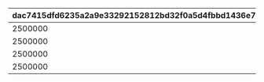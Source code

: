 |dac7415dfd6235a2a9e33292152812bd32f0a5d4fbbd1436e79b01a286b19429|73a7e00f691dc5d694da584a07f5349f001372129dfba854cb747a8afc7f6202|603cf66ac45c4d2a07733866a92ad80a7a235ca7f1724595ba201452bf28261d|b4dffa0eb08f27da3d3ba14df14f339354b7d9eeaa4bd29944fd1b8492b94802|23939ae4b81faa82edf1d4c2645c36aec9654292cba595dc945833fb1eae8a3d|28d970370c1f271288a00e63948936043d91e8ac549b58d62da0ff78bf08056b|9a7679d7058e56e201f77dfabc431dfb5ad5bd748ece55123fd7bca742120843|b83f38cdde94035d4bca88ccb001fdb3c8c42d633b10dd11227e62176518625f|7c1614fbe985a6665a079df9f075cbcc21a52d02ad8a3081babe8f13fedc3c87|6347bb72c1f83fa11017ea50221873d6e8bc3666dd8937f0451c694eedf74773|ad389944ec5d022a1cbf2b94203246bc8d9f81573c0d10d0f71d42fbcee929a3|0da24b8060a905cd28f76c3517cff8531d611aae58bd3cc254988a9f537b1632|d8ffc33fdb956b5bc00a2d5f42f4ab34da268ff6c11092aea6dc27f901b605aa|1be012c5f3ae624195016780d3dc689a5d13f9285a396de184a111ea248f2799|74dbc4c735d8604eabc297e763129caee70f402c03de3abb844367aa62037470|2a2de560a92d852c8fd8dbfab6c91dcbc4feaee8ba28f8da09fc7bfafee845e0|
| --- | --- | --- | --- | --- | --- | --- | --- | --- | --- | --- | --- | --- | --- | --- | --- |
|2500000|0|20003|12|8|91002|1001|20|23001|0|2|2|0|25|94002|1500|
|2500000|0|20003|12|8|91002|1002|20|23001|0|2|2|0|25|94002|1500|
|2500000|0|20003|12|8|91002|1003|20|23001|0|2|2|0|25|94002|1500|
|2500000|0|20003|12|8|91002|1004|20|23001|0|2|2|0|25|94002|1500|